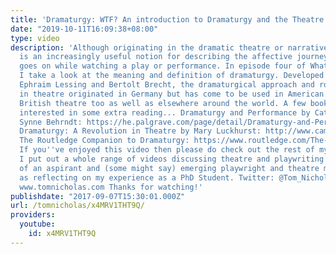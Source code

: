 ```yaml
---
title: 'Dramaturgy: WTF? An introduction to Dramaturgy and the Theatre Dramaturg'
date: "2019-10-11T16:09:38+08:00"
type: video
description: 'Although originating in the dramatic theatre or narrative theatre, dramaturgy
  is an increasingly useful notion for describing the affective journey an audience
  goes on while watching a play or performance. In episode four of What the Theory?
  I take a look at the meaning and definition of dramaturgy. Developed by Gotthold
  Ephraim Lessing and Bertolt Brecht, the dramaturgical approach and role of the dramaturg
  in theatre originated in Germany but has come to be used in American theatre and
  British theatre too as well as elsewhere around the world. A few books for those
  interested in some extra reading... Dramaturgy and Performance by Cathy Turner and
  Synne Behrndt: https://he.palgrave.com/page/detail/Dramaturgy-and-Performance/?K=9781137561831
  Dramaturgy: A Revolution in Theatre by Mary Luckhurst: http://www.cambridge.org/catalogue/catalogue.asp?isbn=0511138148
  The Routledge Companion to Dramaturgy: https://www.routledge.com/The-Routledge-Companion-to-Dramaturgy/Romanska/p/book/9780415658492
  If you''ve enjoyed this video then please do check out the rest of my channel where
  I put out a whole range of videos discussing theatre and playwriting from the perspective
  of an aspirant and (some might say) emerging playwright and theatre maker as well
  as reflecting on my experience as a PhD Student. Twitter: @Tom_Nicholas Website:
  www.tomnicholas.com Thanks for watching!'
publishdate: "2017-09-07T15:30:01.000Z"
url: /tomnicholas/x4MRV1THT9Q/
providers:
  youtube:
    id: x4MRV1THT9Q
---
```

